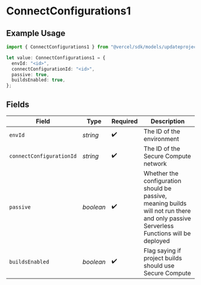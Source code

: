 # ConnectConfigurations1

## Example Usage

```typescript
import { ConnectConfigurations1 } from "@vercel/sdk/models/updateprojectop.js";

let value: ConnectConfigurations1 = {
  envId: "<id>",
  connectConfigurationId: "<id>",
  passive: true,
  buildsEnabled: true,
};
```

## Fields

| Field                                                                                                                                 | Type                                                                                                                                  | Required                                                                                                                              | Description                                                                                                                           |
| ------------------------------------------------------------------------------------------------------------------------------------- | ------------------------------------------------------------------------------------------------------------------------------------- | ------------------------------------------------------------------------------------------------------------------------------------- | ------------------------------------------------------------------------------------------------------------------------------------- |
| `envId`                                                                                                                               | *string*                                                                                                                              | :heavy_check_mark:                                                                                                                    | The ID of the environment                                                                                                             |
| `connectConfigurationId`                                                                                                              | *string*                                                                                                                              | :heavy_check_mark:                                                                                                                    | The ID of the Secure Compute network                                                                                                  |
| `passive`                                                                                                                             | *boolean*                                                                                                                             | :heavy_check_mark:                                                                                                                    | Whether the configuration should be passive, meaning builds will not run there and only passive Serverless Functions will be deployed |
| `buildsEnabled`                                                                                                                       | *boolean*                                                                                                                             | :heavy_check_mark:                                                                                                                    | Flag saying if project builds should use Secure Compute                                                                               |